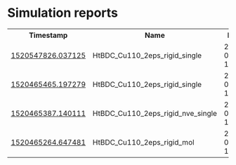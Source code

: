 Simulation reports
==================
<table>
  <tr>
    <th>Timestamp</th>
    <th>Name</th>
    <th>Date</th>
  </tr>
  <tr>
    <td><a href="/reports/1520547826.037125">1520547826.037125</a></td>
    <td>HtBDC_Cu110_2eps_rigid_single</td>
    <td>2018-03-08 17:25</td>
  </tr>
  <tr>
    <td><a href="/reports/1520465465.197279">1520465465.197279</a></td>
    <td>HtBDC_Cu110_2eps_rigid_single</td>
    <td>2018-03-07 18:32</td>
  </tr>
  <tr>
    <td><a href="/reports/1520465387.140111">1520465387.140111</a></td>
    <td>HtBDC_Cu110_2eps_rigid_nve_single</td>
    <td>2018-03-07 18:30</td>
  </tr>
  <tr>
    <td><a href="/reports/1520465264.647481">1520465264.647481</a></td>
    <td>HtBDC_Cu110_2eps_rigid_mol</td>
    <td>2018-03-07 18:28</td>
  </tr>
</table>
